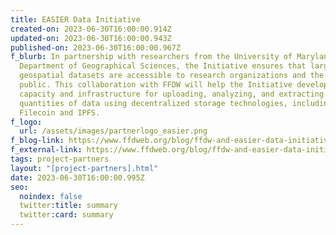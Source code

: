 ```yaml
---
title: EASIER Data Initiative
created-on: 2023-06-30T16:00:00.914Z
updated-on: 2023-06-30T16:00:00.943Z
published-on: 2023-06-30T16:00:00.967Z
f_blurb: In partnership with researchers from the University of Maryland’s
  Department of Geographical Sciences, the Initiative ensures that large
  geospatial datasets are accessible to research organizations and the general
  public. This collaboration with FFDW will help the Initiative develop the
  capacity and infrastructure for uploading, analyzing, and extracting large
  quantities of data using decentralized storage technologies, including
  Filecoin and IPFS.
f_logo:
  url: /assets/images/partnerlogo_easier.png
f_blog-link: https://www.ffdweb.org/blog/ffdw-and-easier-data-initiative-collaborate-to-upload-spatial-data-to-filecoin-network/
f_external-link: https://www.ffdweb.org/blog/ffdw-and-easier-data-initiative-collaborate-to-upload-spatial-data-to-filecoin-network/
tags: project-partners
layout: "[project-partners].html"
date: 2023-06-30T16:00:00.995Z
seo:
  noindex: false
  twitter:title: summary
  twitter:card: summary
---
```

